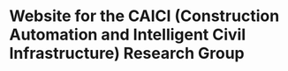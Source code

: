 # Website for the CAICI (Construction Automation and Intelligent Civil Infrastructure) Research Group
